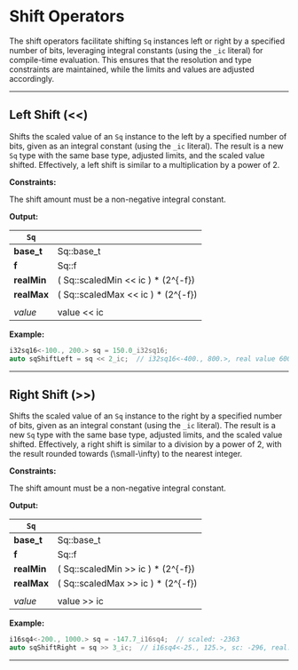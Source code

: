 # Shift Operators

The shift operators facilitate shifting `Sq` instances left or right by a specified number of bits, leveraging integral constants (using the `_ic` literal) for compile-time evaluation. This ensures that the resolution and type constraints are maintained, while the limits and values are adjusted accordingly.

---

## Left Shift (<<)

Shifts the scaled value of an `Sq` instance to the left by a specified number of bits, given as an integral constant (using the `_ic` literal). The result is a new `Sq` type with the same base type, adjusted limits, and the scaled value shifted.
Effectively, a left shift is similar to a multiplication by a power of 2.

**Constraints:**

The shift amount must be a non-negative integral constant.

**Output:**

| `Sq` | |
|------|-|
| **base_t** | Sq::base_t |
| **f** | Sq::f |
| **realMin** | ( Sq::scaledMin << ic ) \* \(2^{-f}\) |
| **realMax** | ( Sq::scaledMax << ic ) \* \(2^{-f}\) |
| | |
| *value* | value << ic |

**Example:**

```cpp
i32sq16<-100., 200.> sq = 150.0_i32sq16;
auto sqShiftLeft = sq << 2_ic;  // i32sq16<-400., 800.>, real value 600.
```

---

## Right Shift (>>)

Shifts the scaled value of an `Sq` instance to the right by a specified number of bits, given as an integral constant (using the `_ic` literal). The result is a new `Sq` type with the same base type, adjusted limits, and the scaled value shifted. Effectively, a right shift is similar to a division by a power of 2, with the result rounded towards \(\small-\infty\) to the nearest integer.

**Constraints:**

The shift amount must be a non-negative integral constant.

**Output:**

| `Sq` | |
|------|-|
| **base_t** | Sq::base_t |
| **f** | Sq::f |
| **realMin** | ( Sq::scaledMin >> ic ) \* \(2^{-f}\) |
| **realMax** | ( Sq::scaledMax >> ic ) \* \(2^{-f}\) |
| | |
| *value* | value \>\> ic |

**Example:**

```cpp
i16sq4<-200., 1000.> sq = -147.7_i16sq4;  // scaled: -2363
auto sqShiftRight = sq >> 3_ic;  // i16sq4<-25., 125.>, sc: -296, real: -18.5
```

---
